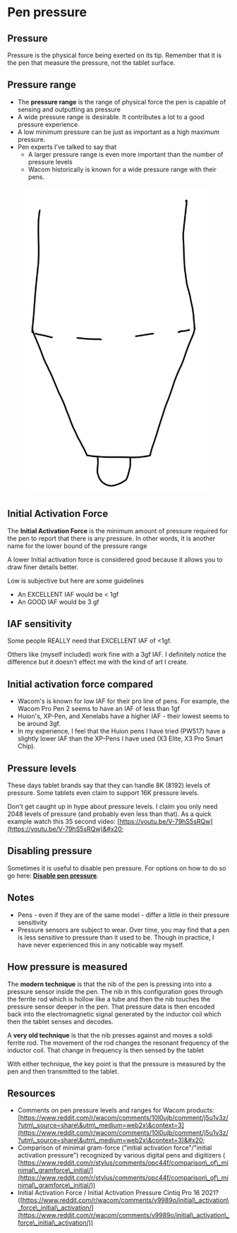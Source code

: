 # Pen pressure

## Pressure

Pressure is the physical force being exerted on its tip. Remember that it is the pen that measure the pressure, not the tablet surface.&#x20;

## Pressure range

* The **pressure range** is the range of physical force the pen is capable of sensing and outputting as pressure
* A wide pressure range is desirable. It contributes a lot to a good pressure experience.&#x20;
* A low minimum pressure can be just as important as a high maximum pressure.
* Pen experts I've talked to say that
  * A larger pressure range is even more important than the number of pressure levels&#x20;
  * Wacom historically is known for a wide pressure range with their pens.

<figure><img src="../../.gitbook/assets/image (278).png" alt=""><figcaption></figcaption></figure>

## Initial Activation Force

The **Initial Activation Force** is the minimum amount of pressure required for the pen to report that there is any pressure. In other words, it is another name for the lower bound of the pressure range

A lower Initial activation force is considered good because it allows you to draw finer details better.&#x20;

Low is subjective but here are some guidelines

* An EXCELLENT IAF would be < 1gf&#x20;
* An GOOD IAF would be 3 gf&#x20;

## IAF sensitivity

Some people REALLY need that EXCELLENT IAF of <1gf.&#x20;

Others like (myself included) work fine with a 3gf IAF. I definitely notice the difference but it doesn't effect me with the kind of art I create.

## Initial activation force compared

* Wacom's is known for low IAF for their pro line of pens. For example, the Wacom Pro Pen 2 seems to have an IAF of less than 1gf
* Huion's, XP-Pen, and Xenelabs have a higher IAF - their lowest seems to be around 3gf.&#x20;
* In my experience, I feel that the Huion pens I have tried (PW517) have a slightly lower IAF than the XP-Pens I have used (X3 Elite, X3 Pro Smart Chip).

## Pressure levels

These days tablet brands say that they can handle 8K (8192) levels of pressure. Some tablets even claim to support 16K pressure levels.

Don't get caught up in hype about pressure levels. I claim you only need 2048 levels of pressure (and probably even less than that). As a quick example watch this 35 second video: [https://youtu.be/V-79hS5sRQw](https://youtu.be/V-79hS5sRQw)&#x20;

## Disabling pressure

Sometimes it is useful to disable pen pressure. For options on how to do so go here: [**Disable pen pressure**](disable-pen-pressure.md).

## Notes

* Pens - even if they are of the same model - differ a little in their pressure sensitivity
* Pressure sensors are subject to wear. Over time, you may find that a pen is less sensitive to pressure than it used to be. Though in practice, I have never experienced this in any noticable way myself.

## How pressure is measured

The **modern technique** is that the nib of the pen is pressing into into a pressure sensor inside the pen. The nib in this configuration goes through the ferrite rod which is hollow like a tube and then the nib touches the pressure sensor deeper in the pen. That pressure data is then encoded back into the electromagnetic signal generated by the inductor coil which then the tablet senses and decodes.

A **very old technique** is that the nib presses against and moves a soldi ferrite rod. The movement of the rod changes the resonant frequency of the inductor coil. That change in frequency is then sensed by the tablet

With either technique, the key point is that the pressure is measured by the pen and then transmitted to the tablet.

## Resources

* Comments on pen pressure levels and ranges for Wacom products: [https://www.reddit.com/r/wacom/comments/10l0ujb/comment/j5u1v3z/?utm\_source=share\&utm\_medium=web2x\&context=3](https://www.reddit.com/r/wacom/comments/10l0ujb/comment/j5u1v3z/?utm\_source=share\&utm\_medium=web2x\&context=3)&#x20;
* Comparison of minimal gram-force ("initial activation force"/"initial activation pressure") recognized by various digital pens and digitizers ( [https://www.reddit.com/r/stylus/comments/opc44f/comparison\_of\_minimal\_gramforce\_initial/](https://www.reddit.com/r/stylus/comments/opc44f/comparison\_of\_minimal\_gramforce\_initial/))
* Initial Activation Force / Initial Activation Pressure Cintiq Pro 16 2021? ([https://www.reddit.com/r/wacom/comments/v9989o/initial\_activation\_force\_initial\_activation/](https://www.reddit.com/r/wacom/comments/v9989o/initial\_activation\_force\_initial\_activation/))

